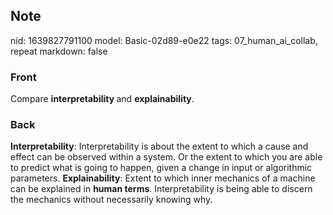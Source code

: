 ## Note
nid: 1639827791100
model: Basic-02d89-e0e22
tags: 07_human_ai_collab, repeat
markdown: false

### Front
Compare <b>interpretability </b>and <b>explainability</b>.

### Back
<b>Interpretability</b>: Interpretability is about the extent to which a cause and effect can be observed within a system. Or the extent to which you are able to predict what is going to happen, given a change in input or algorithmic parameters.
<b>Explainability</b>: Extent to which inner mechanics of a machine can be explained in <b>human terms</b>. Interpretability is being able to discern the mechanics without necessarily knowing why.
